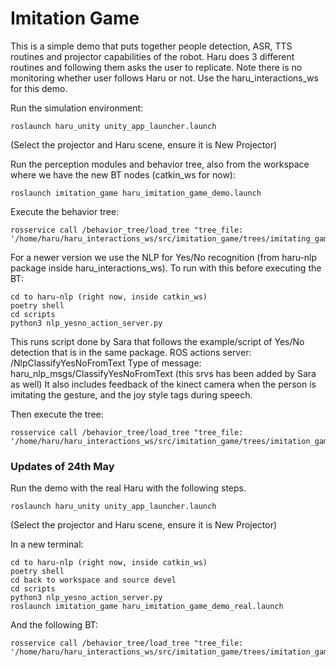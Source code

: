 # Imitation Game

This is a simple demo that puts together people detection, ASR, TTS routines and projector capabilities of the robot. Haru does 3 different routines and following them asks the user to replicate. Note there is no monitoring whether user follows Haru or not. Use the haru_interactions_ws for this demo.

Run the simulation environment:

```
roslaunch haru_unity unity_app_launcher.launch
```

(Select the projector and Haru scene, ensure it is New Projector)

Run the perception modules and behavior tree, also from the workspace where we have the new BT nodes (catkin_ws for now):

```
roslaunch imitation_game haru_imitation_game_demo.launch
```

Execute the behavior tree:

```
rosservice call /behavior_tree/load_tree "tree_file: '/home/haru/haru_interactions_ws/src/imitation_game/trees/imitating_game.xml'"
```

For a newer version we use the NLP for Yes/No recognition (from haru-nlp package inside haru_interactions_ws). To run with this before executing the BT:

```
cd to haru-nlp (right now, inside catkin_ws)
poetry shell
cd scripts
python3 nlp_yesno_action_server.py
```

This runs script done by Sara that follows the example/script of Yes/No detection that is in the same package.
ROS actions server: /NlpClassifyYesNoFromText
Type of message: haru_nlp_msgs/ClassifyYesNoFromText (this srvs has been added by Sara as well)
It also includes feedback of the kinect camera when the person is imitating the gesture, and the <routine>joy</routine> style tags during speech.

Then execute the tree:

```
rosservice call /behavior_tree/load_tree "tree_file: '/home/haru/haru_interactions_ws/src/imitation_game/trees/imitation_game_v10_yesno_camera.xml'"
```

### Updates of 24th May

Run the demo with the real Haru with the following steps.

```
roslaunch haru_unity unity_app_launcher.launch
```

(Select the projector and Haru scene, ensure it is New Projector)

In a new terminal:

```
cd to haru-nlp (right now, inside catkin_ws)
poetry shell
cd back to workspace and source devel
cd scripts
python3 nlp_yesno_action_server.py
roslaunch imitation_game haru_imitation_game_demo_real.launch
```

And the following BT:

```
rosservice call /behavior_tree/load_tree "tree_file: '/home/haru/haru_interactions_ws/src/imitation_game/trees/imitation_game_demo4_v4.xml'"
```
